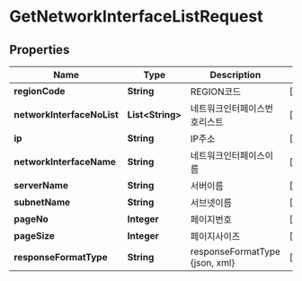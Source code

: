 
# GetNetworkInterfaceListRequest

## Properties
Name | Type | Description | Notes
------------ | ------------- | ------------- | -------------
**regionCode** | **String** | REGION코드 |  [optional]
**networkInterfaceNoList** | **List&lt;String&gt;** | 네트워크인터페이스번호리스트 |  [optional]
**ip** | **String** | IP주소 |  [optional]
**networkInterfaceName** | **String** | 네트워크인터페이스이름 |  [optional]
**serverName** | **String** | 서버이름 |  [optional]
**subnetName** | **String** | 서브넷이름 |  [optional]
**pageNo** | **Integer** | 페이지번호 |  [optional]
**pageSize** | **Integer** | 페이지사이즈 |  [optional]
**responseFormatType** | **String** | responseFormatType {json, xml} |  [optional]



